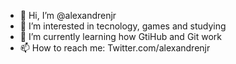 - 👋 Hi, I’m @alexandrenjr
- 👀 I’m interested in tecnology, games and studying
- 🌱 I’m currently learning how GtiHub and Git work
- 📫 How to reach me: Twitter.com/alexandrenjr
